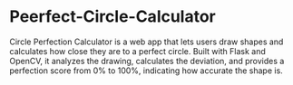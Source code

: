 # Peerfect-Circle-Calculator
Circle Perfection Calculator is a web app that lets users draw shapes and calculates how close they are to a perfect circle. Built with Flask and OpenCV, it analyzes the drawing, calculates the deviation, and provides a perfection score from 0% to 100%, indicating how accurate the shape is.
